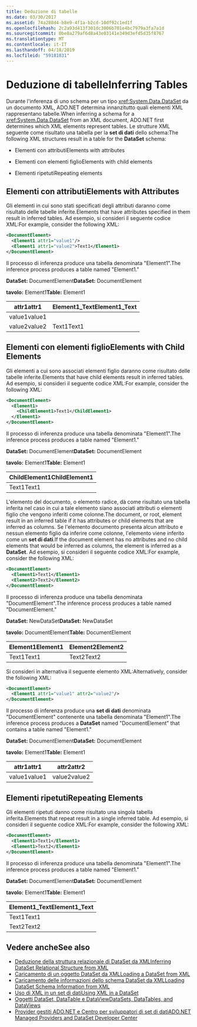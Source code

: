 ```yaml
---
title: Deduzione di tabelle
ms.date: 03/30/2017
ms.assetid: 74a288d4-b8e9-4f1a-b2cd-10df92c1ed1f
ms.openlocfilehash: 2c2a93d413f301dc3006b701e4bc7979a3fa7a1d
ms.sourcegitcommit: 0be8a279af6d8a43e03141e349d3efd5d35f8767
ms.translationtype: MT
ms.contentlocale: it-IT
ms.lasthandoff: 04/18/2019
ms.locfileid: "59181831"
---
```

# <a name="inferring-tables"></a><span data-ttu-id="1c061-102">Deduzione di tabelle</span><span class="sxs-lookup"><span data-stu-id="1c061-102">Inferring Tables</span></span>
<span data-ttu-id="1c061-103">Durante l'inferenza di uno schema per un tipo <xref:System.Data.DataSet> da un documento XML, ADO.NET determina innanzitutto quali elementi XML rappresentano tabelle.</span><span class="sxs-lookup"><span data-stu-id="1c061-103">When inferring a schema for a <xref:System.Data.DataSet> from an XML document, ADO.NET first determines which XML elements represent tables.</span></span> <span data-ttu-id="1c061-104">Le strutture XML seguente come risultato una tabella per la **set di dati** dello schema:</span><span class="sxs-lookup"><span data-stu-id="1c061-104">The following XML structures result in a table for the **DataSet** schema:</span></span>  
  
-   <span data-ttu-id="1c061-105">Elementi con attributi</span><span class="sxs-lookup"><span data-stu-id="1c061-105">Elements with attributes</span></span>  
  
-   <span data-ttu-id="1c061-106">Elementi con elementi figlio</span><span class="sxs-lookup"><span data-stu-id="1c061-106">Elements with child elements</span></span>  
  
-   <span data-ttu-id="1c061-107">Elementi ripetuti</span><span class="sxs-lookup"><span data-stu-id="1c061-107">Repeating elements</span></span>  
  
## <a name="elements-with-attributes"></a><span data-ttu-id="1c061-108">Elementi con attributi</span><span class="sxs-lookup"><span data-stu-id="1c061-108">Elements with Attributes</span></span>  
 <span data-ttu-id="1c061-109">Gli elementi in cui sono stati specificati degli attributi daranno come risultato delle tabelle inferite.</span><span class="sxs-lookup"><span data-stu-id="1c061-109">Elements that have attributes specified in them result in inferred tables.</span></span> <span data-ttu-id="1c061-110">Ad esempio, si consideri il seguente codice XML:</span><span class="sxs-lookup"><span data-stu-id="1c061-110">For example, consider the following XML:</span></span>  
  
```xml  
<DocumentElement>  
  <Element1 attr1="value1"/>  
  <Element1 attr1="value2">Text1</Element1>  
</DocumentElement>  
```  
  
 <span data-ttu-id="1c061-111">Il processo di inferenza produce una tabella denominata "Element1".</span><span class="sxs-lookup"><span data-stu-id="1c061-111">The inference process produces a table named "Element1."</span></span>  
  
 <span data-ttu-id="1c061-112">**DataSet:** DocumentElement</span><span class="sxs-lookup"><span data-stu-id="1c061-112">**DataSet:** DocumentElement</span></span>  
  
 <span data-ttu-id="1c061-113">**tavolo:** Element1</span><span class="sxs-lookup"><span data-stu-id="1c061-113">**Table:** Element1</span></span>  
  
|<span data-ttu-id="1c061-114">attr1</span><span class="sxs-lookup"><span data-stu-id="1c061-114">attr1</span></span>|<span data-ttu-id="1c061-115">Element1_Text</span><span class="sxs-lookup"><span data-stu-id="1c061-115">Element1_Text</span></span>|  
|-----------|--------------------|  
|<span data-ttu-id="1c061-116">value1</span><span class="sxs-lookup"><span data-stu-id="1c061-116">value1</span></span>||  
|<span data-ttu-id="1c061-117">value2</span><span class="sxs-lookup"><span data-stu-id="1c061-117">value2</span></span>|<span data-ttu-id="1c061-118">Text1</span><span class="sxs-lookup"><span data-stu-id="1c061-118">Text1</span></span>|  
  
## <a name="elements-with-child-elements"></a><span data-ttu-id="1c061-119">Elementi con elementi figlio</span><span class="sxs-lookup"><span data-stu-id="1c061-119">Elements with Child Elements</span></span>  
 <span data-ttu-id="1c061-120">Gli elementi a cui sono associati elementi figlio daranno come risultato delle tabelle inferite.</span><span class="sxs-lookup"><span data-stu-id="1c061-120">Elements that have child elements result in inferred tables.</span></span> <span data-ttu-id="1c061-121">Ad esempio, si consideri il seguente codice XML:</span><span class="sxs-lookup"><span data-stu-id="1c061-121">For example, consider the following XML:</span></span>  
  
```xml  
<DocumentElement>  
  <Element1>  
    <ChildElement1>Text1</ChildElement1>  
  </Element1>  
</DocumentElement>  
```  
  
 <span data-ttu-id="1c061-122">Il processo di inferenza produce una tabella denominata "Element1".</span><span class="sxs-lookup"><span data-stu-id="1c061-122">The inference process produces a table named "Element1."</span></span>  
  
 <span data-ttu-id="1c061-123">**DataSet:** DocumentElement</span><span class="sxs-lookup"><span data-stu-id="1c061-123">**DataSet:** DocumentElement</span></span>  
  
 <span data-ttu-id="1c061-124">**tavolo:** Element1</span><span class="sxs-lookup"><span data-stu-id="1c061-124">**Table:** Element1</span></span>  
  
|<span data-ttu-id="1c061-125">ChildElement1</span><span class="sxs-lookup"><span data-stu-id="1c061-125">ChildElement1</span></span>|  
|-------------------|  
|<span data-ttu-id="1c061-126">Text1</span><span class="sxs-lookup"><span data-stu-id="1c061-126">Text1</span></span>|  
  
 <span data-ttu-id="1c061-127">L'elemento del documento, o elemento radice, dà come risultato una tabella inferita nel caso in cui a tale elemento siano associati attributi o elementi figlio che vengono inferiti come colonne.</span><span class="sxs-lookup"><span data-stu-id="1c061-127">The document, or root, element result in an inferred table if it has attributes or child elements that are inferred as columns.</span></span> <span data-ttu-id="1c061-128">Se l'elemento documento presenta alcun attributo e nessun elemento figlio da inferire come colonne, l'elemento viene inferito come un **set di dati**.</span><span class="sxs-lookup"><span data-stu-id="1c061-128">If the document element has no attributes and no child elements that would be inferred as columns, the element is inferred as a **DataSet**.</span></span> <span data-ttu-id="1c061-129">Ad esempio, si consideri il seguente codice XML:</span><span class="sxs-lookup"><span data-stu-id="1c061-129">For example, consider the following XML:</span></span>  
  
```xml  
<DocumentElement>  
  <Element1>Text1</Element1>  
  <Element2>Text2</Element2>  
</DocumentElement>  
```  
  
 <span data-ttu-id="1c061-130">Il processo di inferenza produce una tabella denominata "DocumentElement".</span><span class="sxs-lookup"><span data-stu-id="1c061-130">The inference process produces a table named "DocumentElement."</span></span>  
  
 <span data-ttu-id="1c061-131">**DataSet:** NewDataSet</span><span class="sxs-lookup"><span data-stu-id="1c061-131">**DataSet:** NewDataSet</span></span>  
  
 <span data-ttu-id="1c061-132">**tavolo:** DocumentElement</span><span class="sxs-lookup"><span data-stu-id="1c061-132">**Table:** DocumentElement</span></span>  
  
|<span data-ttu-id="1c061-133">Element1</span><span class="sxs-lookup"><span data-stu-id="1c061-133">Element1</span></span>|<span data-ttu-id="1c061-134">Element2</span><span class="sxs-lookup"><span data-stu-id="1c061-134">Element2</span></span>|  
|--------------|--------------|  
|<span data-ttu-id="1c061-135">Text1</span><span class="sxs-lookup"><span data-stu-id="1c061-135">Text1</span></span>|<span data-ttu-id="1c061-136">Text2</span><span class="sxs-lookup"><span data-stu-id="1c061-136">Text2</span></span>|  
  
 <span data-ttu-id="1c061-137">Si consideri in alternativa il seguente elemento XML:</span><span class="sxs-lookup"><span data-stu-id="1c061-137">Alternatively, consider the following XML:</span></span>  
  
```xml  
<DocumentElement>  
  <Element1 attr1="value1" attr2="value2"/>  
</DocumentElement>  
```  
  
 <span data-ttu-id="1c061-138">Il processo di inferenza produce una **set di dati** denominata "DocumentElement" contenente una tabella denominata "Element1".</span><span class="sxs-lookup"><span data-stu-id="1c061-138">The inference process produces a **DataSet** named "DocumentElement" that contains a table named "Element1."</span></span>  
  
 <span data-ttu-id="1c061-139">**DataSet:** DocumentElement</span><span class="sxs-lookup"><span data-stu-id="1c061-139">**DataSet:** DocumentElement</span></span>  
  
 <span data-ttu-id="1c061-140">**tavolo:** Element1</span><span class="sxs-lookup"><span data-stu-id="1c061-140">**Table:** Element1</span></span>  
  
|<span data-ttu-id="1c061-141">attr1</span><span class="sxs-lookup"><span data-stu-id="1c061-141">attr1</span></span>|<span data-ttu-id="1c061-142">attr2</span><span class="sxs-lookup"><span data-stu-id="1c061-142">attr2</span></span>|  
|-----------|-----------|  
|<span data-ttu-id="1c061-143">value1</span><span class="sxs-lookup"><span data-stu-id="1c061-143">value1</span></span>|<span data-ttu-id="1c061-144">value2</span><span class="sxs-lookup"><span data-stu-id="1c061-144">value2</span></span>|  
  
## <a name="repeating-elements"></a><span data-ttu-id="1c061-145">Elementi ripetuti</span><span class="sxs-lookup"><span data-stu-id="1c061-145">Repeating Elements</span></span>  
 <span data-ttu-id="1c061-146">Gli elementi ripetuti danno come risultato una singola tabella inferita.</span><span class="sxs-lookup"><span data-stu-id="1c061-146">Elements that repeat result in a single inferred table.</span></span> <span data-ttu-id="1c061-147">Ad esempio, si consideri il seguente codice XML:</span><span class="sxs-lookup"><span data-stu-id="1c061-147">For example, consider the following XML:</span></span>  
  
```xml  
<DocumentElement>  
  <Element1>Text1</Element1>  
  <Element1>Text2</Element1>  
</DocumentElement>  
```  
  
 <span data-ttu-id="1c061-148">Il processo di inferenza produce una tabella denominata "Element1".</span><span class="sxs-lookup"><span data-stu-id="1c061-148">The inference process produces a table named "Element1."</span></span>  
  
 <span data-ttu-id="1c061-149">**DataSet:** DocumentElement</span><span class="sxs-lookup"><span data-stu-id="1c061-149">**DataSet:** DocumentElement</span></span>  
  
 <span data-ttu-id="1c061-150">**tavolo:** Element1</span><span class="sxs-lookup"><span data-stu-id="1c061-150">**Table:** Element1</span></span>  
  
|<span data-ttu-id="1c061-151">Element1_Text</span><span class="sxs-lookup"><span data-stu-id="1c061-151">Element1_Text</span></span>|  
|--------------------|  
|<span data-ttu-id="1c061-152">Text1</span><span class="sxs-lookup"><span data-stu-id="1c061-152">Text1</span></span>|  
|<span data-ttu-id="1c061-153">Text2</span><span class="sxs-lookup"><span data-stu-id="1c061-153">Text2</span></span>|  
  
## <a name="see-also"></a><span data-ttu-id="1c061-154">Vedere anche</span><span class="sxs-lookup"><span data-stu-id="1c061-154">See also</span></span>

- [<span data-ttu-id="1c061-155">Deduzione della struttura relazionale di DataSet da XML</span><span class="sxs-lookup"><span data-stu-id="1c061-155">Inferring DataSet Relational Structure from XML</span></span>](../../../../../docs/framework/data/adonet/dataset-datatable-dataview/inferring-dataset-relational-structure-from-xml.md)
- [<span data-ttu-id="1c061-156">Caricamento di un oggetto DataSet da XML</span><span class="sxs-lookup"><span data-stu-id="1c061-156">Loading a DataSet from XML</span></span>](../../../../../docs/framework/data/adonet/dataset-datatable-dataview/loading-a-dataset-from-xml.md)
- [<span data-ttu-id="1c061-157">Caricamento delle informazioni dello schema DataSet da XML</span><span class="sxs-lookup"><span data-stu-id="1c061-157">Loading DataSet Schema Information from XML</span></span>](../../../../../docs/framework/data/adonet/dataset-datatable-dataview/loading-dataset-schema-information-from-xml.md)
- [<span data-ttu-id="1c061-158">Uso di XML in un set di dati</span><span class="sxs-lookup"><span data-stu-id="1c061-158">Using XML in a DataSet</span></span>](../../../../../docs/framework/data/adonet/dataset-datatable-dataview/using-xml-in-a-dataset.md)
- [<span data-ttu-id="1c061-159">Oggetti DataSet, DataTable e DataView</span><span class="sxs-lookup"><span data-stu-id="1c061-159">DataSets, DataTables, and DataViews</span></span>](../../../../../docs/framework/data/adonet/dataset-datatable-dataview/index.md)
- [<span data-ttu-id="1c061-160">Provider gestiti ADO.NET e Centro per sviluppatori di set di dati</span><span class="sxs-lookup"><span data-stu-id="1c061-160">ADO.NET Managed Providers and DataSet Developer Center</span></span>](https://go.microsoft.com/fwlink/?LinkId=217917)
